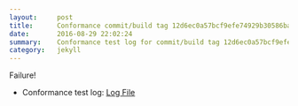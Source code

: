 ```yaml
---
layout:     post
title:      Conformance commit/build tag 12d6ec0a57bcf9efe74929b30586bae7e0089e1e
date:       2016-08-29 22:02:24
summary:    Conformance test log for commit/build tag 12d6ec0a57bcf9efe74929b30586bae7e0089e1e.
category:   jekyll
---
```


Failure!

- Conformance test log: [Log File](http://s3-us-west-2.amazonaws.com/kraken-e2e-logs/conformance/37/build-log.txt)
